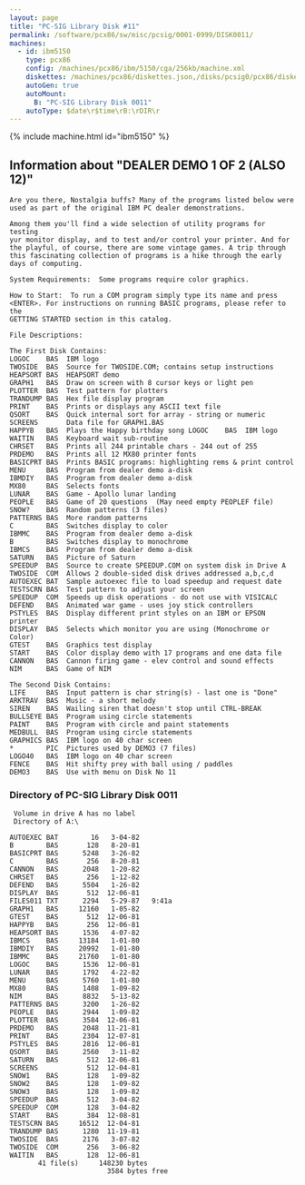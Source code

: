 ```yaml
---
layout: page
title: "PC-SIG Library Disk #11"
permalink: /software/pcx86/sw/misc/pcsig/0001-0999/DISK0011/
machines:
  - id: ibm5150
    type: pcx86
    config: /machines/pcx86/ibm/5150/cga/256kb/machine.xml
    diskettes: /machines/pcx86/diskettes.json,/disks/pcsig0/pcx86/diskettes.json
    autoGen: true
    autoMount:
      B: "PC-SIG Library Disk 0011"
    autoType: $date\r$time\rB:\rDIR\r
---
```


{% include machine.html id="ibm5150" %}

## Information about "DEALER DEMO 1 OF 2 (ALSO 12)"

    Are you there, Nostalgia buffs? Many of the programs listed below were
    used as part of the original IBM PC dealer demonstrations.
    
    Among them you'll find a wide selection of utility programs for testing
    yur monitor display, and to test and/or control your printer. And for
    the playful, of course, there are some vintage games. A trip through
    this fascinating collection of programs is a hike through the early
    days of computing.
    
    System Requirements:  Some programs require color graphics.
    
    How to Start:  To run a COM program simply type its name and press
    <ENTER>. For instructions on running BASIC programs, please refer to the
    GETTING STARTED section in this catalog.
    
    File Descriptions:
    
    The First Disk Contains:
    LOGOC    BAS  IBM logo
    TWOSIDE  BAS  Source for TWOSIDE.COM; contains setup instructions
    HEAPSORT BAS  HEAPSORT demo
    GRAPH1   BAS  Draw on screen with 8 cursor keys or light pen
    PLOTTER  BAS  Test pattern for plotters
    TRANDUMP BAS  Hex file display program
    PRINT    BAS  Prints or displays any ASCII text file
    QSORT    BAS  Quick internal sort for array - string or numeric
    SCREENS       Data file for GRAPH1.BAS
    HAPPYB   BAS  Plays the Happy birthday song LOGOC    BAS  IBM logo
    WAITIN   BAS  Keyboard wait sub-routine
    CHRSET   BAS  Prints all 244 printable chars - 244 out of 255
    PRDEMO   BAS  Prints all 12 MX80 printer fonts
    BASICPRT BAS  Prints BASIC programs: highlighting rems & print control
    MENU     BAS  Program from dealer demo a-disk
    IBMDIY   BAS  Program from dealer demo a-disk
    MX80     BAS  Selects fonts
    LUNAR    BAS  Game - Apollo lunar landing
    PEOPLE   BAS  Game of 20 questions  (May need empty PEOPLEF file)
    SNOW?    BAS  Random patterns (3 files)
    PATTERNS BAS  More random patterns
    C        BAS  Switches display to color
    IBMMC    BAS  Program from dealer demo a-disk
    B        BAS  Switches display to monochrome
    IBMCS    BAS  Program from dealer demo a-disk
    SATURN   BAS  Picture of Saturn
    SPEEDUP  BAS  Source to create SPEEDUP.COM on system disk in Drive A
    TWOSIDE  COM  Allows 2 double-sided disk drives addressed a,b,c,d
    AUTOEXEC BAT  Sample autoexec file to load speedup and request date
    TESTSCRN BAS  Test pattern to adjust your screen
    SPEEDUP  COM  Speeds up disk operations - do not use with VISICALC
    DEFEND   BAS  Animated war game - uses joy stick controllers
    PSTYLES  BAS  Display different print styles on an IBM or EPSON printer
    DISPLAY  BAS  Selects which monitor you are using (Monochrome or Color)
    GTEST    BAS  Graphics test display
    START    BAS  Color display demo with 17 programs and one data file
    CANNON   BAS  Cannon firing game - elev control and sound effects
    NIM      BAS  Game of NIM
    
    The Second Disk Contains:
    LIFE     BAS  Input pattern is char string(s) - last one is "Done"
    ARKTRAV  BAS  Music - a short melody
    SIREN    BAS  Wailing siren that doesn't stop until CTRL-BREAK
    BULLSEYE BAS  Program using circle statements
    PAINT    BAS  Program with circle and paint statements
    MEDBULL  BAS  Program using circle statements
    GRAPHICS BAS  IBM logo on 40 char screen
    *        PIC  Pictures used by DEMO3 (7 files)
    LOGO40   BAS  IBM logo on 40 char screen
    FENCE    BAS  Hit shifty prey with ball using / paddles
    DEMO3    BAS  Use with menu on Disk No 11

### Directory of PC-SIG Library Disk 0011

     Volume in drive A has no label
     Directory of A:\

    AUTOEXEC BAT        16   3-04-82
    B        BAS       128   8-20-81
    BASICPRT BAS      5248   3-26-82
    C        BAS       256   8-20-81
    CANNON   BAS      2048   1-20-82
    CHRSET   BAS       256   1-12-82
    DEFEND   BAS      5504   1-26-82
    DISPLAY  BAS       512  12-06-81
    FILES011 TXT      2294   5-29-87   9:41a
    GRAPH1   BAS     12160   1-05-82
    GTEST    BAS       512  12-06-81
    HAPPYB   BAS       256  12-06-81
    HEAPSORT BAS      1536   4-07-82
    IBMCS    BAS     13184   1-01-80
    IBMDIY   BAS     20992   1-01-80
    IBMMC    BAS     21760   1-01-80
    LOGOC    BAS      1536  12-06-81
    LUNAR    BAS      1792   4-22-82
    MENU     BAS      5760   1-01-80
    MX80     BAS      1408   1-09-82
    NIM      BAS      8832   5-13-82
    PATTERNS BAS      3200   1-26-82
    PEOPLE   BAS      2944   1-09-82
    PLOTTER  BAS      3584  12-06-81
    PRDEMO   BAS      2048  11-21-81
    PRINT    BAS      2304  12-07-81
    PSTYLES  BAS      2816  12-06-81
    QSORT    BAS      2560   3-11-82
    SATURN   BAS       512  12-06-81
    SCREENS            512  12-04-81
    SNOW1    BAS       128   1-09-82
    SNOW2    BAS       128   1-09-82
    SNOW3    BAS       128   1-09-82
    SPEEDUP  BAS       512   3-04-82
    SPEEDUP  COM       128   3-04-82
    START    BAS       384  12-08-81
    TESTSCRN BAS     16512  12-04-81
    TRANDUMP BAS      1280  11-19-81
    TWOSIDE  BAS      2176   3-07-82
    TWOSIDE  COM       256   3-06-82
    WAITIN   BAS       128  12-06-81
           41 file(s)     148230 bytes
                            3584 bytes free
